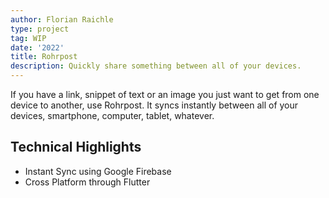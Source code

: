 ```yaml
---
author: Florian Raichle
type: project
tag: WIP
date: '2022'
title: Rohrpost
description: Quickly share something between all of your devices. 
---
```


If you have a link, snippet of text or an image you just want to get from one device to another, use Rohrpost.
It syncs instantly between all of your devices, smartphone, computer, tablet, whatever. 

## Technical Highlights
- Instant Sync using Google Firebase
- Cross Platform through Flutter